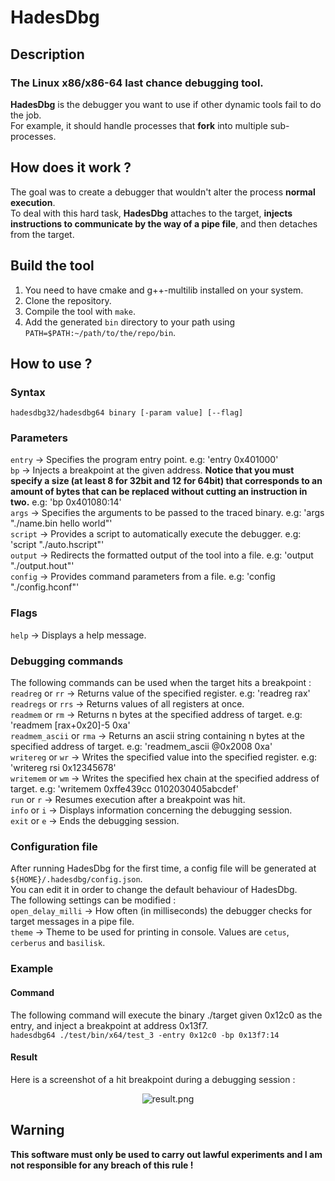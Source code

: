 # HadesDbg
## Description
### The Linux x86/x86-64 last chance debugging tool.
**HadesDbg** is the debugger you want to use if other dynamic tools fail to do the job.  
For example, it should handle processes that **fork** into multiple sub-processes.
## How does it work ?
The goal was to create a debugger that wouldn't alter the process **normal execution**.  
To deal with this hard task, **HadesDbg** attaches to the target, **injects instructions to communicate by the way of a pipe file**, and then detaches from the target.
## Build the tool  
1. You need to have cmake and g++-multilib installed on your system.  
2. Clone the repository.  
3. Compile the tool with `make`.  
4. Add the generated `bin` directory to your path using `PATH=$PATH:~/path/to/the/repo/bin`.  
## How to use ?

<a name="how_syntax"/>

### Syntax
`hadesdbg32/hadesdbg64 binary [-param value] [--flag]`

<a name="how_params"/>

### Parameters
`entry` -> Specifies the program entry point. e.g: 'entry 0x401000'  
`bp` -> Injects a breakpoint at the given address. **Notice that you must specify a size (at least 8 for 32bit and 12 for 64bit) that corresponds to an amount of bytes that can be replaced without cutting an instruction in two.** e.g: 'bp 0x401080:14'  
`args` -> Specifies the arguments to be passed to the traced binary. e.g: 'args "./name.bin hello world"'  
`script` -> Provides a script to automatically execute the debugger. e.g: 'script "./auto.hscript"'  
`output` -> Redirects the formatted output of the tool into a file. e.g: 'output "./output.hout"'  
`config` -> Provides command parameters from a file. e.g: 'config "./config.hconf"'  

<a name="how_flags"/>

### Flags
`help` -> Displays a help message.  
### Debugging commands
The following commands can be used when the target hits a breakpoint :  
`readreg` or `rr` -> Returns value of the specified register. e.g: 'readreg rax'  
`readregs` or `rrs` -> Returns values of all registers at once.  
`readmem` or `rm` -> Returns n bytes at the specified address of target. e.g: 'readmem [rax+0x20]-5 0xa'  
`readmem_ascii` or `rma` -> Returns an ascii string containing n bytes at the specified address of target. e.g: 'readmem_ascii @0x2008 0xa'  
`writereg` or `wr` -> Writes the specified value into the specified register. e.g: 'writereg rsi 0x12345678'  
`writemem` or `wm` -> Writes the specified hex chain at the specified address of target. e.g: 'writemem 0xffe439cc 0102030405abcdef'  
`run` or `r` -> Resumes execution after a breakpoint was hit.  
`info` or `i` -> Displays information concerning the debugging session.  
`exit` or `e` -> Ends the debugging session.

<a name="how_config"/>

### Configuration file
After running HadesDbg for the first time, a config file will be generated at `${HOME}/.hadesdbg/config.json`.  
You can edit it in order to change the default behaviour of HadesDbg.  
The following settings can be modified :  
`open_delay_milli` -> How often (in milliseconds) the debugger checks for target messages in a pipe file.  
`theme` -> Theme to be used for printing in console. Values are `cetus`, `cerberus` and `basilisk`.  

<a name="how_example"/>

### Example
#### Command
The following command will execute the binary ./target given 0x12c0 as the entry, and inject a breakpoint at address 0x13f7.  
`hadesdbg64 ./test/bin/x64/test_3 -entry 0x12c0 -bp 0x13f7:14`
#### Result
Here is a screenshot of a hit breakpoint during a debugging session :  
  
<p align="center">
  <img src="https://i.imgur.com/0qB7mPn.png" alt="result.png"/>
</p>

<a name="warning"/>

## Warning
**This software must only be used to carry out lawful experiments and I am not responsible for any breach of this rule !**  
